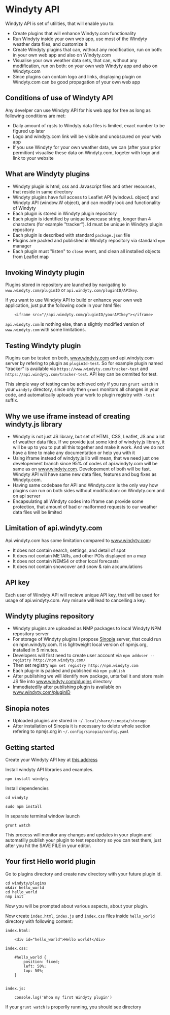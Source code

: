 # Windyty API
Windyty API is set of utilities, that will enable you to:
 - Create plugins that will enhance Windyty.com functionality
 - Run Windyty inside your own web app, use most of the Windyty weather data files, and customize it
 - Create Windyty plugins that can, without any modification, run on both: in your own web app and also on Windyty.com
 - Visualise your own weather data sets, that can, without any modification, run on both: on your own web Windyty app and also on Windyty.com
 - Since plugins can contain logo and links, displaying plugin on Windyty.com can be good propagation of your own web app

## Conditions of use of Windyty API
Any develper can use Windyty API for his web app for free as long as following conditions are met:
 - Daily amount of rqsts to Windyty data files is limited, exact number to be figured up later
 - Logo and windyty.com link will be visible and unobscured on your web app
 - If you use Windyty for your own weather data, we can (after your prior permition) visualise these data on Windyty.com, togeter with logo and link to your website

## What are Windyty plugins
- Windyty plugin is html, css and Javascript files and other resources, that reside in same directory
- Windyty plugins have full access to Leaflet API (window.L object) and Windyty API (window.W object), and can modify look and functionality of Windyty
- Each plugin is stored in Windyty plugin repository
- Each plugin is identified by unique lowercase string, longer than 4 characters (for example "tracker"). Id must be unique in Windyty plugin repository
- Each plugin is described with standard `package.json` file
- Plugins are packed and published in Windyty repository via standard `npm` manager
- Each plugin must "listen" to `close` event, and clean all installed objects from Leaflet map

## Invoking Windyty plugin 
Plugins stored in repository are launched by navigating to `www.windyty.com/pluginID` or `api.windyty.com/pluginID/APIkey`. 

If you want to use Windyty API to build or enhance your own web application, just put the following code in your html file:

        <iframe src="//api.windyty.com/pluginID/yourAPIkey"></iframe>

`api.windyty.com` is nothing else, than a slightly modified version of `www.windyty.com` with some limitations.

## Testing Windyty plugin
Plugins can be tested on both, www.windyty.com and api.windyty.com server by refering to plugin as `pluginId-test`. So for example plugin named "tracker" is available via `https://www.windyty.com/tracker-test` and `https://api.windyty.com/tracker-test`. API key can be ommited for test.

This simple way of testing can be achieved only if you run `grunt watch` in your `windyty` directory, since only then `grunt` monitors all changes in your code, and automatically uploads your work to plugin registry with `-test` suffix.

## Why we use iframe instead of creating windyty.js library
 - Windyty is not just JS library, but set of HTML, CSS, Leaflet, JS and a lot of weather data files. If we provide just some kind of windyty.js library, it will be up to you to put all this together and make it work. And we do not have a time to make any documentation or help you with it
 - Using iframe instead of windyty.js lib will mean, that we need just one developement branch since 95% of codes of api.windyty.com will be same as on www.windyty.com. Developement of both will be fast. Windyty API will have same new data files, features and bug fixes as Windyty.com.
 - Having same codebase for API and Windyty.com is the only way how plugins can run on both sides without modification: on Windyty.com and on api server
 - Encapsulating all Windyty codes into iframe can provide some protection, that amount of bad or malformed requests to our weather data files will be limited
 
## Limitation of api.windyty.com
Api.windyty.com has some limitation compared to www.windyty.com:
 - It does not contain search, settings, and detail of spot
 - It does not contain METARs, and other POIs displayed on a map
 - It does not contain NEMS4 or other local forecasts
 - It does not contain snowcover and snow & rain accumulations
 
## API key
Each user of Windyty API will recieve unique API key, that will be used for usage of api.windyty.com. Any misuse will lead to cancelling a key.

## Windyty plugins repository
 - Windyty plugins are uploaded as NMP packages to local Windyty NPM repository server
 - For storage of Windyty plugins I propose [Sinopia](https://github.com/rlidwka/sinopia) server, that could run on npm.windyty.com. It is lightweight local version of npmjs.org, installed in 5 minutes.
 - Developers will first need to create user account via `npm adduser --registry http://npm.windyty.com/`
 - Then set registry `npm set registry http://npm.windyty.com`
 - Each plug-in is packed and published via `npm publish`
 - After publishing we will identify new package, untarbal it and store main JS file into www.windyty.com/plugins directory
 - Immediatedlly after publishing plugin is available on www.windyty.com/pluginID

## Sinopia notes
 - Uploaded plugins are stored in `~/.local/share/sinopia/storage`
 - After installation of Sinopia it is necessary to delete whole section refering to npmjs.org in `~/.config/sinopia/config.yaml`

## Getting started
Create your Windyty API key at [this address](https://www.windyty.com/api/)

Install windyty API libraries and examples.

`npm install windyty`

Install dependencies

`cd windyty`

`sudo npm install`

In separate terminal window launch 

`grunt watch`

This process will monitor any changes and updates in your plugin and automatilly publish your plugin to test repository so you can test them, just after you hit the SAVE FILE in your editor.

## Your first Hello world plugin

Go to plugins directory and create new directory with your future plugin id.

    cd windyty/plugins
    mkdir hello_world
    cd hello_world
    nmp init

Now you will be prompted about various aspects, about your plugin. 

Now create `index.html`, `index.js` and `index.css` files inside `hello_world` directory with following content:

    index.html:

        <div id="hello_world">Hello world!</div>

    index.css:    

        #hello_world {
            position: fixed;
            left: 50%;
            top: 50%;
        }


    index.js:

        console.log('Whoa my first Windyty plugin')

If your `grunt watch` is properlly running, you should see directory 

